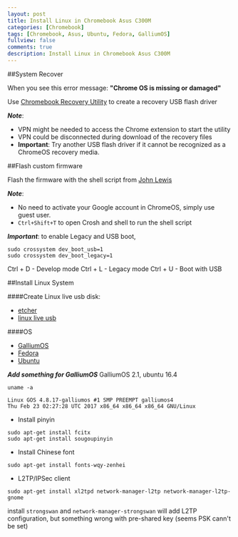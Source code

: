 ```yaml
---
layout: post
title: Install Linux in Chromebook Asus C300M
categories: [Chromebook]
tags: [Chromebook, Asus, Ubuntu, Fedora, GalliumOS]
fullview: false
comments: true
description: Install Linux in Chromebook Asus C300M
---
```



##System Recover

When you see this error message: __"Chrome OS is missing or damaged"__

Use [Chromebook Recovery Utility](https://chrome.google.com/webstore/detail/chromebook-recovery-utili/jndclpdbaamdhonoechobihbbiimdgai?hl=en) to create a recovery USB flash driver

___Note___: 

* VPN might be needed to access the Chrome extension to start the utility
* VPN could be disconnected during download of the recovery files
* __Important__: Try another USB flash driver if it cannot be recognized as a ChromeOS recovery media. 


##Flash custom firmware

Flash the firmware with the shell script from [John Lewis](http://johnlewis.ie)

___Note___:

* No need to activate your Google account in ChromeOS, simply use guest user.
* `Ctrl+Shift+T` to open Crosh and shell to run the shell script  

___Important___: to enable Legacy and USB boot, 
```
sudo crossystem dev_boot_usb=1
sudo crossystem dev_boot_legacy=1
```

Ctrl + D - Develop mode
Ctrl + L - Legacy mode
Ctrl + U - Boot with USB

##Install Linux System

####Create Linux live usb disk:

* [etcher](https://etcher.io/)
* [linux live usb](http://www.linuxliveusb.com/en/download)

####OS
* [GalliumOS](https://galliumos.org/)
* [Fedora](https://getfedora.org/)
* [Ubuntu](https://www.ubuntu.com/)

___Add something for GalliumOS___
GalliumOS 2.1, ubuntu 16.4
```
uname -a

Linux GOS 4.8.17-galliumos #1 SMP PREEMPT galliumos4 
Thu Feb 23 02:27:28 UTC 2017 x86_64 x86_64 x86_64 GNU/Linux
```

* Install pinyin
```
sudo apt-get install fcitx
sudo apt-get install sougoupinyin
```

* Install Chinese font
```
sudo apt-get install fonts-wqy-zenhei
```

* L2TP/IPSec client
```
sudo apt-get install xl2tpd network-manager-l2tp network-manager-l2tp-gnome
```
install `strongswan` and `network-manager-strongswan` will add L2TP configuration, but something wrong with pre-shared key (seems PSK cann't be set)